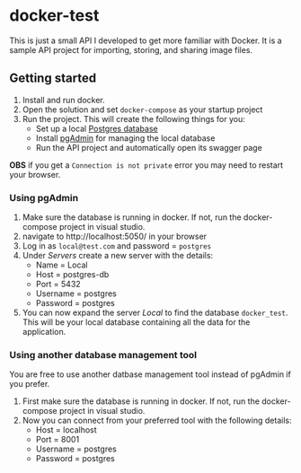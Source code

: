 # docker-test
This is just a small API I developed to get more familiar with Docker. It is a sample API project for importing, storing, and sharing image files. 



## Getting started
1. Install and run docker.
1. Open the solution and set `docker-compose` as your startup project
1. Run the project. This will create the following things for you:
   * Set up a local [Postgres database](https://www.postgresql.org/)
   * Install [pgAdmin](https://www.pgadmin.org/) for managing the local database
   * Run the API project and automatically open its swagger page
   
**OBS** if you get a `Connection is not private` error you may need to restart your browser. 

### Using pgAdmin
1. Make sure the database is running in docker. If not, run the docker-compose project in visual studio.
1. navigate to http://localhost:5050/ in your browser
1. Log in as `local@test.com` and password = `postgres`
1. Under _Servers_ create a new server with the details:
   * Name = Local
   * Host = postgres-db
   * Port = 5432
   * Username = postgres
   * Password = postgres
1. You can now expand the server _Local_ to find the database `docker_test`. This will be your local database containing all the data for the application. 


### Using another database management tool
You are free to use another datbase management tool instead of pgAdmin if you prefer. 

1. First make sure the database is running in docker. If not, run the docker-compose project in visual studio.
2. Now you can connect from your preferred tool with the following details:
   * Host = localhost
   * Port = 8001
   * Username = postgres
   * Password = postgres


